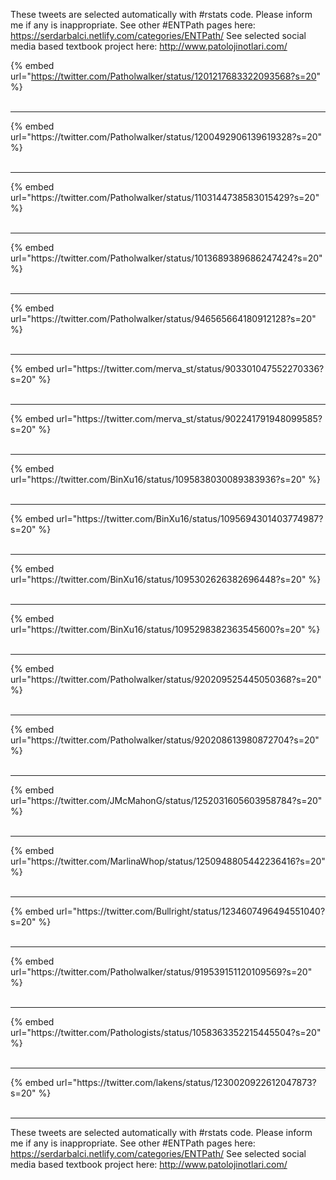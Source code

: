 

These tweets are selected automatically with #rstats code. Please inform me if any is inappropriate.
See other #ENTPath pages here: https://serdarbalci.netlify.com/categories/ENTPath/ 
See selected social media based textbook project here: http://www.patolojinotlari.com/

{% embed url="https://twitter.com/Patholwalker/status/1201217683322093568?s=20" %}<br>
<br>
<hr>
{% embed url="https://twitter.com/Patholwalker/status/1200492906139619328?s=20" %}<br>
<br>
<hr>
{% embed url="https://twitter.com/Patholwalker/status/1103144738583015429?s=20" %}<br>
<br>
<hr>
{% embed url="https://twitter.com/Patholwalker/status/1013689389686247424?s=20" %}<br>
<br>
<hr>
{% embed url="https://twitter.com/Patholwalker/status/946565664180912128?s=20" %}<br>
<br>
<hr>
{% embed url="https://twitter.com/merva_st/status/903301047552270336?s=20" %}<br>
<br>
<hr>
{% embed url="https://twitter.com/merva_st/status/902241791948099585?s=20" %}<br>
<br>
<hr>
{% embed url="https://twitter.com/BinXu16/status/1095838030089383936?s=20" %}<br>
<br>
<hr>
{% embed url="https://twitter.com/BinXu16/status/1095694301403774987?s=20" %}<br>
<br>
<hr>
{% embed url="https://twitter.com/BinXu16/status/1095302626382696448?s=20" %}<br>
<br>
<hr>
{% embed url="https://twitter.com/BinXu16/status/1095298382363545600?s=20" %}<br>
<br>
<hr>
{% embed url="https://twitter.com/Patholwalker/status/920209525445050368?s=20" %}<br>
<br>
<hr>
{% embed url="https://twitter.com/Patholwalker/status/920208613980872704?s=20" %}<br>
<br>
<hr>
{% embed url="https://twitter.com/JMcMahonG/status/1252031605603958784?s=20" %}<br>
<br>
<hr>
{% embed url="https://twitter.com/MarlinaWhop/status/1250948805442236416?s=20" %}<br>
<br>
<hr>
{% embed url="https://twitter.com/Bullright/status/1234607496494551040?s=20" %}<br>
<br>
<hr>
{% embed url="https://twitter.com/Patholwalker/status/919539151120109569?s=20" %}<br>
<br>
<hr>
{% embed url="https://twitter.com/Pathologists/status/1058363352215445504?s=20" %}<br>
<br>
<hr>
{% embed url="https://twitter.com/lakens/status/1230020922612047873?s=20" %}<br>
<br>
<hr>


These tweets are selected automatically with #rstats code. Please inform me if any is inappropriate.
See other #ENTPath pages here: https://serdarbalci.netlify.com/categories/ENTPath/ 
See selected social media based textbook project here: http://www.patolojinotlari.com/
